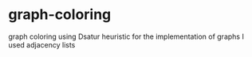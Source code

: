 # graph-coloring
graph coloring using Dsatur heuristic
for the implementation of graphs I used adjacency lists
